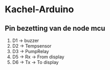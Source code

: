 # Kachel-Arduino

## Pin bezetting van de node mcu

1. D1 -> buzzer
2. D2 -> Tempsensor
3. D3 -> PumpRelay
4. D5 -> Rx -> From display
5. D6 -> Tx -> To display